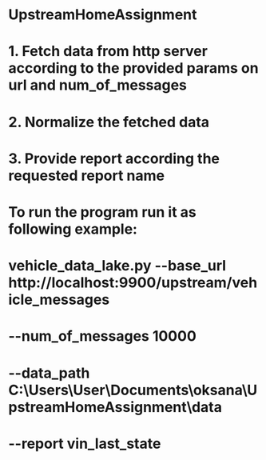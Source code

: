 # UpstreamHomeAssignment
# 1. Fetch data from http server according to the provided params on url and num_of_messages
# 2. Normalize the fetched data
# 3. Provide report according the requested report name
# To run the program run it as following example:
# vehicle_data_lake.py --base_url http://localhost:9900/upstream/vehicle_messages
#                      --num_of_messages 10000
#                      --data_path C:\Users\User\Documents\oksana\UpstreamHomeAssignment\data
#                      --report vin_last_state
